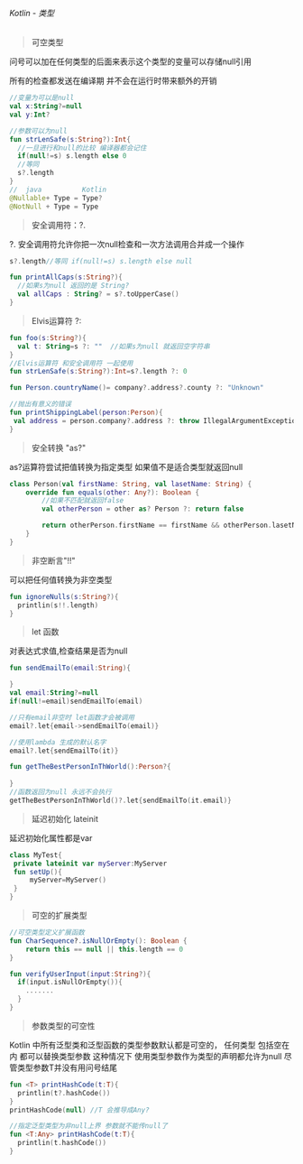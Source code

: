 ###### Kotlin - 类型

> <font color=#333333>可空类型 </font>

问号可以加在任何类型的后面来表示这个类型的变量可以存储null引用

所有的检查都发送在编译期 并不会在运行时带来额外的开销

```kotlin
//变量为可以是null
val x:String?=null
val y:Int?

//参数可以为null
fun strLenSafe(s:String?):Int{
  //一旦进行和null的比较 编译器都会记住
  if(null!=s) s.length else 0
  //等同
  s?.length
}
//  java          Kotlin
@Nullable+ Type = Type?
@NotNull + Type = Type
```

><font color=#333333>安全调用符：?. </font>

?. 安全调用符允许你把一次null检查和一次方法调用合并成一个操作

```kotlin
s?.length//等同 if(null!=s) s.length else null

fun printAllCaps(s:String?){
  //如果s为null 返回的是 String?
  val allCaps : String? = s?.toUpperCase()
}
```

> <font color=#333333>Elvis运算符 ?:</font>

```kotlin
fun foo(s:String?){
  val t: String=s ?: ""  //如果s为null 就返回空字符串
}
//Elvis运算符 和安全调用符 一起使用
fun strLenSafe(s:String?):Int=s?.length ?: 0 

fun Person.countryName()= company?.address?.county ?: "Unknown"

//抛出有意义的错误
fun printShippingLabel(person:Person){
 val address = person.company?.address ?: throw IllegalArgumentException("No address")
}
```

><font color=#333333>安全转换 "as?"</font>

as?运算符尝试把值转换为指定类型 如果值不是适合类型就返回null

```kotlin
class Person(val firstName: String, val lasetName: String) {
    override fun equals(other: Any?): Boolean {
        //如果不匹配就返回false
        val otherPerson = other as? Person ?: return false

        return otherPerson.firstName == firstName && otherPerson.lasetName == lasetName;
    }
}
```

><font color=#333333>非空断言"!!"</font>

可以把任何值转换为非空类型

```kotlin
fun ignoreNulls(s:String?){
  printlin(s!!.length)
}
```

> <font color=#333333>let 函数</font>

对表达式求值,检查结果是否为null

```kotlin
fun sendEmailTo(email:String){

}
val email:String?=null
if(null!=email)sendEmailTo(email)

//只有email非空时 let函数才会被调用
email?.let{email->sendEmailTo(email)}

//使用lambda 生成的默认名字
email?.let{sendEmailTo(it)}

fun getTheBestPersonInThWorld():Person?{
  
}
//函数返回为null 永远不会执行
getTheBestPersonInThWorld()?.let{sendEmailTo(it.email)}
```

><font color=#333333>延迟初始化 lateinit</font>

延迟初始化属性都是var

```kotlin
class MyTest{
 private lateinit var myServer:MyServer
 fun setUp(){
     myServer=MyServer()
 }
}
```

><font color=#333333>可空的扩展类型</font>

```kotlin
//可空类型定义扩展函数
fun CharSequence?.isNullOrEmpty(): Boolean {
    return this == null || this.length == 0
}

fun verifyUserInput(input:String?){
  if(input.isNullOrEmpty()){
    .......
  }
}
```

><font color=#333333>参数类型的可空性</font>

Kotlin 中所有泛型类和泛型函数的类型参数默认都是可空的， 任何类型 包括空在内 都可以替换类型参数 这种情况下 使用类型参数作为类型的声明都允许为null 尽管类型参数T并没有用问号结尾

```kotlin
fun <T> printHashCode(t:T){
  printlin(t?.hashCode())
}
printHashCode(null) //T 会推导成Any?

//指定泛型类型为非null上界 参数就不能传null了
fun <T:Any> printHashCode(t:T){
  printlin(t.hashCode())
}
```

